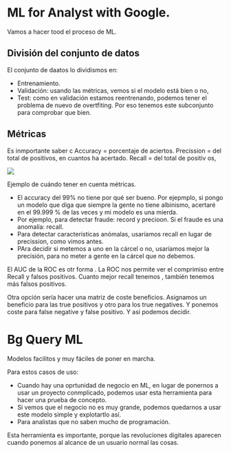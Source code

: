 # ML for Analyst with Google.

Vamos a hacer tood el proceso de ML.

## División del conjunto de datos

El conjunto de daatos lo dividismos en:
- Entrenamiento.
- Validación: usando las métricas, vemos si el modelo está bien o no, 
- Test: como en validación estamos reentrenando, podemos tener el problema de nuevo de overtfiting. 
Por eso tenemos este subconjunto para comprobar que bien.

## Métricas

Es inmportante saber c
Accuracy = porcentaje de aciertos. 
Precission = del total de positivos, en cuantos ha acertado. 
Recall = del total de positiv os, 

![](https://www.digital-mr.com/media/cache/5e/b4/5eb4dbc50024c306e5f707736fd79c1e.png)

Ejemplo de cuándo tener en cuenta métricas.

* El accuracy del 99% no tiene por qué ser bueno. Por ejepmplo, si pongo un modelo que diga que siempre la gente 
no tiene albinismo, acertaré en el 99.999 % de las veces y mi modelo es una mierda.
* Por ejemplo, para detectar fraude: record y precioon. Si el fraude es una anomalía: recall.
* Para detectar caracteristicas anómalas, usaríamos recall en lugar de precission, como vimos antes.
* PAra decidir si metemos a uno en la cárcel o no, usaríamos mejor la precisión, para no meter a gente en la cárcel que no debemos. 

El AUC de la ROC es otr forma . La ROC nos permite ver el comprimiso entre Recall y falsos positivos. Cuanto mejor recall tenemos , también tenemos más falsos positivos. 

Otra opción sería hacer una matriz de coste beneficios. Asignamos un beneficio para las true positivos y otro para los true negatives. Y ponemos coste para false negative y false positivo. Y así podemos decidir. 

# Bg Query ML
Modelos facilitos y muy fáciles de poner en marcha. 

Para estos casos de uso:

* Cuando hay una oprtunidad de negocio en ML, en lugar de ponernos a usar un proyecto conmplicado, podemos usar esta herramienta para hacer una prueba de concepto. 
* Si vemos que el negocio no es muy grande, podemos quedarnos a usar este modelo simple y explotartlo así. 
* Para analistas que no saben mucho de programación.

Esta herramienta es importante, porque las revoluciones digitales aparecen cuando ponemos al alcance de un usuario normal las cosas. 
